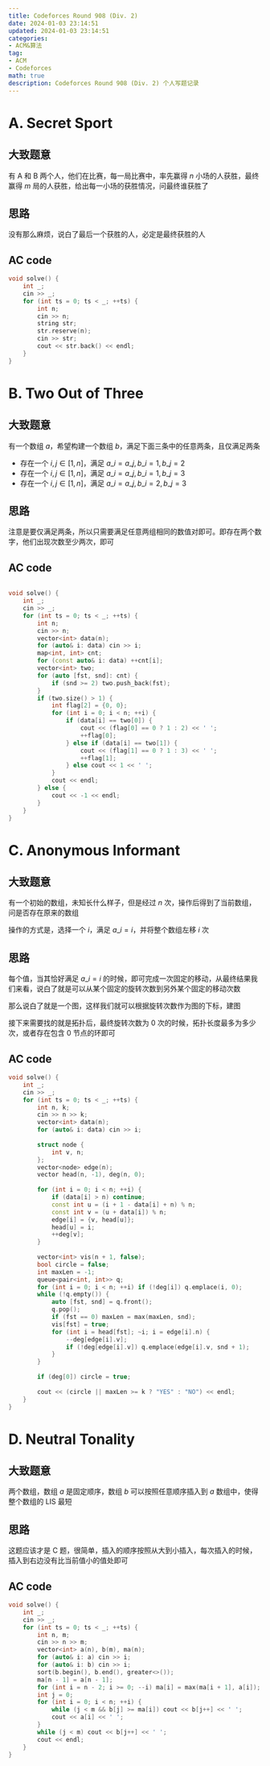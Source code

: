 ```yaml
---
title: Codeforces Round 908 (Div. 2)
date: 2024-01-03 23:14:51
updated: 2024-01-03 23:14:51
categories:
- ACM&算法
tag:
- ACM
- Codeforces
math: true
description: Codeforces Round 908 (Div. 2) 个人写题记录
---
```


# A. Secret Sport

## 大致题意

有 A 和 B 两个人，他们在比赛，每一局比赛中，率先赢得 $n$ 小场的人获胜，最终赢得 $m$ 局的人获胜，给出每一小场的获胜情况，问最终谁获胜了 

## 思路

没有那么麻烦，说白了最后一个获胜的人，必定是最终获胜的人

## AC code

```cpp
void solve() {
    int _;
    cin >> _;
    for (int ts = 0; ts < _; ++ts) {
        int n;
        cin >> n;
        string str;
        str.reserve(n);
        cin >> str;
        cout << str.back() << endl;
    }
}
```

# B. Two Out of Three

## 大致题意

有一个数组 $a$，希望构建一个数组 $b$，满足下面三条中的任意两条，且仅满足两条

- 存在一个 $i,j \in [1, n]$，满足 $a\_i = a\_j, b\_i = 1, b\_j = 2$
- 存在一个 $i,j \in [1, n]$，满足 $a\_i = a\_j, b\_i = 1, b\_j = 3$
- 存在一个 $i,j \in [1, n]$，满足 $a\_i = a\_j, b\_i = 2, b\_j = 3$

## 思路

注意是要仅满足两条，所以只需要满足任意两组相同的数值对即可。即存在两个数字，他们出现次数至少两次，即可

## AC code

```cpp

void solve() {
    int _;
    cin >> _;
    for (int ts = 0; ts < _; ++ts) {
        int n;
        cin >> n;
        vector<int> data(n);
        for (auto& i: data) cin >> i;
        map<int, int> cnt;
        for (const auto& i: data) ++cnt[i];
        vector<int> two;
        for (auto [fst, snd]: cnt) {
            if (snd >= 2) two.push_back(fst);
        }
        if (two.size() > 1) {
            int flag[2] = {0, 0};
            for (int i = 0; i < n; ++i) {
                if (data[i] == two[0]) {
                    cout << (flag[0] == 0 ? 1 : 2) << ' ';
                    ++flag[0];
                } else if (data[i] == two[1]) {
                    cout << (flag[1] == 0 ? 1 : 3) << ' ';
                    ++flag[1];
                } else cout << 1 << ' ';
            }
            cout << endl;
        } else {
            cout << -1 << endl;
        }
    }
}
```

# C. Anonymous Informant

## 大致题意

有一个初始的数组，未知长什么样子，但是经过 $n$ 次，操作后得到了当前数组，问是否存在原来的数组

操作的方式是，选择一个 $i$，满足 $a\_i = i$，并将整个数组左移 $i$ 次

## 思路

每个值，当其恰好满足 $a\_i = i$ 的时候，即可完成一次固定的移动，从最终结果我们来看，说白了就是可以从某个固定的旋转次数到另外某个固定的移动次数

那么说白了就是一个图，这样我们就可以根据旋转次数作为图的下标，建图

接下来需要找的就是拓扑后，最终旋转次数为 0 次的时候，拓扑长度最多为多少次，或者存在包含 0 节点的环即可

## AC code

```cpp
void solve() {
    int _;
    cin >> _;
    for (int ts = 0; ts < _; ++ts) {
        int n, k;
        cin >> n >> k;
        vector<int> data(n);
        for (auto& i: data) cin >> i;
 
        struct node {
            int v, n;
        };
        vector<node> edge(n);
        vector head(n, -1), deg(n, 0);
 
        for (int i = 0; i < n; ++i) {
            if (data[i] > n) continue;
            const int u = (i + 1 - data[i] + n) % n;
            const int v = (u + data[i]) % n;
            edge[i] = {v, head[u]};
            head[u] = i;
            ++deg[v];
        }
 
        vector<int> vis(n + 1, false);
        bool circle = false;
        int maxLen = -1;
        queue<pair<int, int>> q;
        for (int i = 0; i < n; ++i) if (!deg[i]) q.emplace(i, 0);
        while (!q.empty()) {
            auto [fst, snd] = q.front();
            q.pop();
            if (fst == 0) maxLen = max(maxLen, snd);
            vis[fst] = true;
            for (int i = head[fst]; ~i; i = edge[i].n) {
                --deg[edge[i].v];
                if (!deg[edge[i].v]) q.emplace(edge[i].v, snd + 1);
            }
        }
 
        if (deg[0]) circle = true;
 
        cout << (circle || maxLen >= k ? "YES" : "NO") << endl;
    }
}
```

# D. Neutral Tonality

## 大致题意

两个数组，数组 $a$ 是固定顺序，数组 $b$ 可以按照任意顺序插入到 $a$ 数组中，使得整个数组的 LIS 最短

## 思路

这题应该才是 C 题，很简单，插入的顺序按照从大到小插入，每次插入的时候，插入到右边没有比当前值小的值处即可

## AC code

```cpp
void solve() {
    int _;
    cin >> _;
    for (int ts = 0; ts < _; ++ts) {
        int n, m;
        cin >> n >> m;
        vector<int> a(n), b(m), ma(n);
        for (auto& i: a) cin >> i;
        for (auto& i: b) cin >> i;
        sort(b.begin(), b.end(), greater<>());
        ma[n - 1] = a[n - 1];
        for (int i = n - 2; i >= 0; --i) ma[i] = max(ma[i + 1], a[i]);
        int j = 0;
        for (int i = 0; i < n; ++i) {
            while (j < m && b[j] >= ma[i]) cout << b[j++] << ' ';
            cout << a[i] << ' ';
        }
        while (j < m) cout << b[j++] << ' ';
        cout << endl;
    }
}
```
